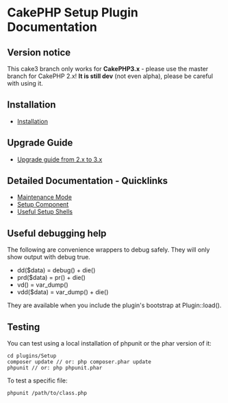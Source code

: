 # CakePHP Setup Plugin Documentation

## Version notice

This cake3 branch only works for **CakePHP3.x** - please use the master branch for CakePHP 2.x!
**It is still dev** (not even alpha), please be careful with using it.

## Installation
* [Installation](Install.md)

## Upgrade Guide
* [Upgrade guide from 2.x to 3.x](Upgrade.md)

## Detailed Documentation - Quicklinks
* [Maintenance Mode](Maintenance/Maintenance.md)
* [Setup Component](Component/Setup.md)
* [Useful Setup Shells](Console/Shells.md)

## Useful debugging help
The following are convenience wrappers to debug safely. They will only show output with debug true.

* dd($data) = debug() + die()
* prd($data) = pr() + die()
* vd() = var_dump()
* vdd($data) = var_dump() + die()

They are available when you include the plugin's bootstrap at Plugin::load().

## Testing
You can test using a local installation of phpunit or the phar version of it:

	cd plugins/Setup
	composer update // or: php composer.phar update
	phpunit // or: php phpunit.phar

To test a specific file:

	phpunit /path/to/class.php

